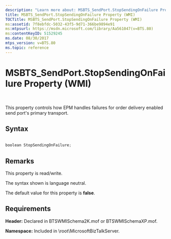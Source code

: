 ```yaml
---
description: "Learn more about: MSBTS_SendPort.StopSendingOnFailure Property (WMI)"
title: MSBTS_SendPort.StopSendingOnFailure Property (WMI)
TOCTitle: MSBTS_SendPort.StopSendingOnFailure Property (WMI)
ms:assetid: 7f8ebfdc-5032-43f5-9d71-366be9894e91
ms:mtpsurl: https://msdn.microsoft.com/library/Aa561047(v=BTS.80)
ms:contentKeyID: 51529245
ms.date: 08/30/2017
mtps_version: v=BTS.80
ms.topic: reference
---
```


# MSBTS\_SendPort.StopSendingOnFailure Property (WMI)

 

This property controls how EPM handles failures for order delivery enabled send port's primary transport.

## Syntax

```C#
  
boolean StopSendingOnFailure;  
```

## Remarks

This property is read/write.

The syntax shown is language neutral.

The default value for this property is **false**.

## Requirements

**Header:** Declared in BTSWMISchema2K.mof or BTSWMISchemaXP.mof.

**Namespace:** Included in \\root\\MicrosoftBizTalkServer.

